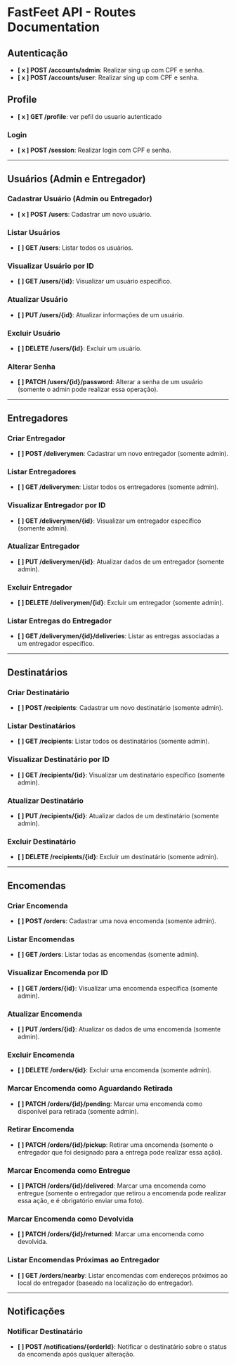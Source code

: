 # FastFeet API - Routes Documentation

## Autenticação
- **[ x ] POST /accounts/admin**: Realizar sing up com CPF e senha.
- **[ x ] POST /accounts/user**: Realizar sing up com CPF e senha.


## Profile
- **[ x ] GET /profile**: ver pefil do usuario autenticado

### Login
- **[ x ] POST /session**: Realizar login com CPF e senha.

---

## Usuários (Admin e Entregador)

### Cadastrar Usuário (Admin ou Entregador)
- **[ x ] POST /users**: Cadastrar um novo usuário.

### Listar Usuários
- **[ ] GET /users**: Listar todos os usuários.

### Visualizar Usuário por ID
- **[ ] GET /users/{id}**: Visualizar um usuário específico.

### Atualizar Usuário
- **[ ] PUT /users/{id}**: Atualizar informações de um usuário.

### Excluir Usuário
- **[ ] DELETE /users/{id}**: Excluir um usuário.

### Alterar Senha
- **[ ] PATCH /users/{id}/password**: Alterar a senha de um usuário (somente o admin pode realizar essa operação).

---

## Entregadores

### Criar Entregador
- **[ ] POST /deliverymen**: Cadastrar um novo entregador (somente admin).

### Listar Entregadores
- **[ ] GET /deliverymen**: Listar todos os entregadores (somente admin).

### Visualizar Entregador por ID
- **[ ] GET /deliverymen/{id}**: Visualizar um entregador específico (somente admin).

### Atualizar Entregador
- **[ ] PUT /deliverymen/{id}**: Atualizar dados de um entregador (somente admin).

### Excluir Entregador
- **[ ] DELETE /deliverymen/{id}**: Excluir um entregador (somente admin).

### Listar Entregas do Entregador
- **[ ] GET /deliverymen/{id}/deliveries**: Listar as entregas associadas a um entregador específico.

---

## Destinatários

### Criar Destinatário
- **[ ] POST /recipients**: Cadastrar um novo destinatário (somente admin).

### Listar Destinatários
- **[ ] GET /recipients**: Listar todos os destinatários (somente admin).

### Visualizar Destinatário por ID
- **[ ] GET /recipients/{id}**: Visualizar um destinatário específico (somente admin).

### Atualizar Destinatário
- **[ ] PUT /recipients/{id}**: Atualizar dados de um destinatário (somente admin).

### Excluir Destinatário
- **[ ] DELETE /recipients/{id}**: Excluir um destinatário (somente admin).

---

## Encomendas

### Criar Encomenda
- **[ ] POST /orders**: Cadastrar uma nova encomenda (somente admin).

### Listar Encomendas
- **[ ] GET /orders**: Listar todas as encomendas (somente admin).

### Visualizar Encomenda por ID
- **[ ] GET /orders/{id}**: Visualizar uma encomenda específica (somente admin).

### Atualizar Encomenda
- **[ ] PUT /orders/{id}**: Atualizar os dados de uma encomenda (somente admin).

### Excluir Encomenda
- **[ ] DELETE /orders/{id}**: Excluir uma encomenda (somente admin).

### Marcar Encomenda como Aguardando Retirada
- **[ ] PATCH /orders/{id}/pending**: Marcar uma encomenda como disponível para retirada (somente admin).

### Retirar Encomenda
- **[ ] PATCH /orders/{id}/pickup**: Retirar uma encomenda (somente o entregador que foi designado para a entrega pode realizar essa ação).

### Marcar Encomenda como Entregue
- **[ ] PATCH /orders/{id}/delivered**: Marcar uma encomenda como entregue (somente o entregador que retirou a encomenda pode realizar essa ação, e é obrigatório enviar uma foto).

### Marcar Encomenda como Devolvida
- **[ ] PATCH /orders/{id}/returned**: Marcar uma encomenda como devolvida.

### Listar Encomendas Próximas ao Entregador
- **[ ] GET /orders/nearby**: Listar encomendas com endereços próximos ao local do entregador (baseado na localização do entregador).

---

## Notificações

### Notificar Destinatário
- **[ ] POST /notifications/{orderId}**: Notificar o destinatário sobre o status da encomenda após qualquer alteração.
